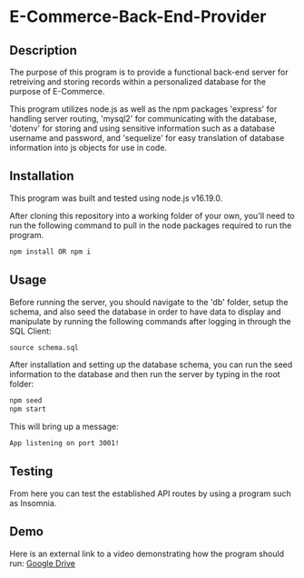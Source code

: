# E-Commerce-Back-End-Provider

## Description

The purpose of this program is to provide a functional back-end server for retreiving and storing records within a personalized database for the purpose of E-Commerce.

This program utilizes node.js as well as the npm packages 'express' for handling server routing, 'mysql2' for communicating with the database, 'dotenv' for storing and using sensitive information such as a database username and password, and 'sequelize' for easy translation of database information into js objects for use in code. 

## Installation

This program was built and tested using node.js v16.19.0.

After cloning this repository into a working folder of your own, you'll need to run the following command to pull in the node packages required to run the program.

```md
npm install OR npm i
```

## Usage

Before running the server, you should navigate to the 'db' folder, setup the schema, and also seed the database in order to have data to display and manipulate by running the following commands after logging in through the SQL Client:

```md
source schema.sql
```

After installation and setting up the database schema, you can run the seed information to the database and then run the server by typing in the root folder:

```md
npm seed
npm start
```

This will bring up a message:

```md
App listening on port 3001!
```

## Testing

From here you can test the established API routes by using a program such as Insomnia.

## Demo

Here is an external link to a video demonstrating how the program should run: [Google Drive](https://drive.google.com/file/d/1nYgJwubMo5YDdqJ61N9l5b0WrVhfDGMR/view)